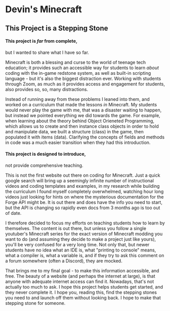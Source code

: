 # Devin's Minecraft
## This Project is a Stepping Stone

#### This project is _far_ from complete,
but I wanted to share what I have so far.

Minecraft is both a blessing and curse to the world of teenage tech education; it provides such an accessible way for students to learn _about_ coding with the in-game redstone system, as well as built-in scripting language - but it's also the biggest distraction ever. Working with students through Zoom, as much as it provides access and engagement for students, also provides so, so, many distractions. 

Instead of running away from these problems I leaned into them, and worked on a curriculum that made the lessons _in_ Minecraft. My students would never play the game with me, that was a disaster waiting to happen, but instead we pointed everything we did towards the game. For example, when learning about the theory behind Object Orieneted Programming, which allows us to create and then instance class objects in order to hold and manipulate data, we built a structure (class) in the game, then populated it with items (data). Clarifying the concepts of fields and methods in code was a much easier transition when they had this introduction.

#### This project is designed to introduce,
not provide comprehensive teaching. 

This is not the first website out there on coding for Minecraft. Just a quick google search will bring up a seemingly infinite number of instructional videos and coding templates and examples, in my research while building the curriculum I found myself completely overwhelmed, watching hour long videos just looking for hints on where the mysterious documentation for the Forge API might be. It is out there and does have the info you need to start, but the API is changing so rapidly even docs from 3 months ago is too out of date.

I therefore decided to focus my efforts on teaching students how to learn by themselves. The content is out there, but unless you follow a single youtuber's Minecraft series for the exact version of Minecraft modding you want to do (and assuming they decide to make a project just like yours), you'll be very confused for a very long time. Not only that, but newer students have no idea what an IDE is, what "printing to console" means, what a compiler is, what a variable is, and if they try to ask this comment on a forum somewhere (often a Discord), they are mocked.

That brings me to my final goal - to make this information accessible, and free. The beauty of a website (and perhaps the internet at large), is that anyone with adequate internet access can find it. Nowadays, that's not actually too much to ask. I hope this project helps students get started, and they never complete it. I hope you, reading this, find the stepping stones you need to and launch off them without looking back. I hope to make that stepping stone for someone.
